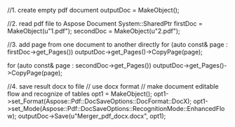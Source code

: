 
//1. create empty pdf document
outputDoc = MakeObject<Document>();

//2. read pdf file to Aspose Document
System::SharedPtr<Document> firstDoc = MakeObject<Document>(u"1.pdf");
secondDoc = MakeObject<Document>(u"2.pdf");

//3. add page from one document to another directly
for (auto const& page : firstDoc->get_Pages())
	outputDoc->get_Pages()->CopyPage(page);

for (auto const& page : secondDoc->get_Pages())
	outputDoc->get_Pages()->CopyPage(page);

//4. save result docx to file
// use docx format
// make document editable flow and recognize of tables
opt1 = MakeObject<DocSaveOptions>();
opt1->set_Format(Aspose::Pdf::DocSaveOptions::DocFormat::DocX);
opt1->set_Mode(Aspose::Pdf::DocSaveOptions::RecognitionMode::EnhancedFlow);
outputDoc->Save(u"Merger_pdf_docx.docx", opt1);
